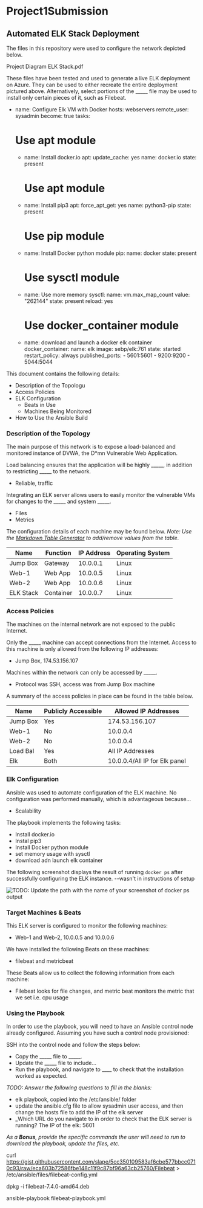 # Project1Submission

## Automated ELK Stack Deployment

The files in this repository were used to configure the network depicted below.

Project Diagram ELK Stack.pdf

These files have been tested and used to generate a live ELK deployment on Azure. They can be used to either recreate the entire deployment pictured above. Alternatively, select portions of the _____ file may be used to install only certain pieces of it, such as Filebeat.

- name: Configure Elk VM with Docker
  hosts: webservers
  remote_user: sysadmin
  become: true
  tasks:
    # Use apt module
    - name: Install docker.io
      apt:
        update_cache: yes
        name: docker.io
        state: present

      # Use apt module
    - name: Install pip3
      apt:
        force_apt_get: yes
        name: python3-pip
        state: present

      # Use pip module
    - name: Install Docker python module
      pip:
        name: docker
        state: present

      # Use sysctl module
    - name: Use more memory
      sysctl:
        name: vm.max_map_count
        value: "262144"
        state: present
        reload: yes

      # Use docker_container module
    - name: download and launch a docker elk container
      docker_container:
        name: elk
        image: sebp/elk:761
        state: started
        restart_policy: always
        published_ports:
          - 5601:5601
          - 9200:9200
          - 5044:5044

This document contains the following details:
- Description of the Topologu
- Access Policies
- ELK Configuration
  - Beats in Use
  - Machines Being Monitored
- How to Use the Ansible Build


### Description of the Topology

The main purpose of this network is to expose a load-balanced and monitored instance of DVWA, the D*mn Vulnerable Web Application.

Load balancing ensures that the application will be highly _____, in addition to restricting _____ to the network.
- Reliable, traffic

Integrating an ELK server allows users to easily monitor the vulnerable VMs for changes to the _____ and system _____.
- Files
- Metrics

The configuration details of each machine may be found below.
_Note: Use the [Markdown Table Generator](http://www.tablesgenerator.com/markdown_tables) to add/remove values from the table_.

| Name     | Function | IP Address | Operating System |
|----------|----------|------------|------------------|
| Jump Box | Gateway  | 10.0.0.1   | Linux            |
| Web-1    | Web App  | 10.0.0.5   | Linux            |
| Web-2    | Web App  | 10.0.0.6   | Linux            |
| ELK Stack| Container| 10.0.0.7   | Linux            |

### Access Policies

The machines on the internal network are not exposed to the public Internet. 

Only the _____ machine can accept connections from the Internet. Access to this machine is only allowed from the following IP addresses:
- Jump Box, 174.53.156.107

Machines within the network can only be accessed by _____.
- Protocol was SSH, access was from Jump Box machine

A summary of the access policies in place can be found in the table below.

| Name     | Publicly Accessible | Allowed IP Addresses |
|----------|---------------------|----------------------|
| Jump Box | Yes                 | 174.53.156.107       |
| Web-1    | No                  | 10.0.0.4             |
| Web-2    | No                  | 10.0.0.4             |
| Load Bal | Yes                 | All IP Addresses     |
| Elk      | Both                | 10.0.0.4/All IP for Elk panel |

### Elk Configuration

Ansible was used to automate configuration of the ELK machine. No configuration was performed manually, which is advantageous because...
- Scalability 

The playbook implements the following tasks:
- Install docker.io
- Instal pip3
- Install Docker python module 
- set memory usage with sysctl
- download adn launch elk container

The following screenshot displays the result of running `docker ps` after successfully configuring the ELK instance.  --wasn't in instructions of setup

![TODO: Update the path with the name of your screenshot of docker ps output](Images/docker_ps_output.png)

### Target Machines & Beats
This ELK server is configured to monitor the following machines:
- Web-1 and Web-2, 10.0.0.5 and 10.0.0.6

We have installed the following Beats on these machines:
- filebeat and metricbeat

These Beats allow us to collect the following information from each machine:
- Filebeat looks for file changes, and metric beat monitors the metric that we set i.e. cpu usage

### Using the Playbook
In order to use the playbook, you will need to have an Ansible control node already configured. Assuming you have such a control node provisioned: 

SSH into the control node and follow the steps below:
- Copy the _____ file to _____.
- Update the _____ file to include...
- Run the playbook, and navigate to ____ to check that the installation worked as expected.

_TODO: Answer the following questions to fill in the blanks:_
- elk playbook, copied into the /etc/ansible/ folder
- update the ansible.cfg file to allow sysadmin user access, and then change the hosts file to add the IP of the elk server
- _Which URL do you navigate to in order to check that the ELK server is running?  The IP of the elk: 5601

_As a **Bonus**, provide the specific commands the user will need to run to download the playbook, update the files, etc._

curl https://gist.githubusercontent.com/slape/5cc350109583af6cbe577bbcc0710c93/raw/eca603b72586fbe148c11f9c87bf96a63cb25760/Filebeat > /etc/ansible/files/filebeat-config.yml

dpkg -i filebeat-7.4.0-amd64.deb

ansible-playbook filebeat-playbook.yml

